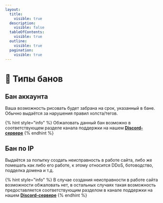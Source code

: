 ```yaml
---
layout:
  title:
    visible: true
  description:
    visible: false
  tableOfContents:
    visible: true
  outline:
    visible: true
  pagination:
    visible: true
---
```


# 📌 Типы банов

## Бан аккаунта <a href="#account" id="account"></a>

Ваша возможность рисовать будет забрана на срок, указанный в бане. Обычно выдаётся за нарушения правил холста/тегов.

{% hint style="info" %}
Обжаловать данный бан возможно в соответствующем разделе канала поддержки на нашем [**Discord-сервере**](https://discord.gg/XBPyGUv3DT)
{% endhint %}

## Бан по IP <a href="#ip" id="ip"></a>

Выдаётся за попытку создать неисправность в работе сайта, либо же помешать как либо его работе, к этому относится DDoS, ботоводство, подделка домена и т.д.

{% hint style="info" %}
В случае создания неисправности в работе сайта возможности обжаловать нет, в остальных случаях такая возможность предоставляется соответствующим разделом в канале поддержки на нашем [**Discord-сервере**](https://discord.gg/XBPyGUv3DT)
{% endhint %}

